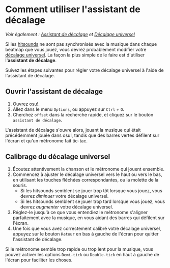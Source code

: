 # Comment utiliser l'assistant de décalage

*Voir également : [Assistant de décalage](/wiki/Options/Offset_Wizard) et [Décalage universel](/wiki/Universal_offset)*

Si les [hitsounds](/wiki/Beatmapping/Hitsound) ne sont pas synchronisés avec la musique dans chaque beatmap que vous jouez, vous devrez probablement modifier votre [décalage universel](/wiki/Universal_offset). La façon la plus simple de le faire est d'utiliser l'**assistant de décalage**.

Suivez les étapes suivantes pour régler votre décalage universel à l'aide de l'assistant de décalage.

## Ouvrir l'assistant de décalage

1. Ouvrez osu!.
2. Allez dans le menu `Options`, ou appuyez sur `Ctrl` + `O`.
3. Cherchez `offset` dans la recherche rapide, et cliquez sur le bouton `assistant de décalage`.

L'assistant de décalage s'ouvre alors, jouant la musique qui était précédemment jouée dans osu!, tandis que des barres vertes défilent sur l'écran et qu'un métronome fait tic-tac.

## Calibrage du décalage universel

1. Écoutez attentivement la chanson et le métronome qui jouent ensemble.
2. Commencez à ajuster le décalage universel vers le haut ou vers le bas, en utilisant les touches fléchées correspondantes, ou la molette de la souris.
   - Si les hitsounds semblent se jouer trop tôt lorsque vous jouez, vous devrez *diminuer* votre décalage universel.
   - Si les hitsounds semblent se jouer trop tard lorsque vous jouez, vous devrez *augmenter* votre décalage universel.
3. Réglez-le jusqu'à ce que vous entendiez le métronome s'aligner parfaitement avec la musique, en vous aidant des barres qui défilent sur l'écran.
4. Une fois que vous avez correctement calibré votre décalage universel, appuyez sur le bouton `Retour` en bas à gauche de l'écran pour quitter l'assistant de décalage.

Si le métronome semble trop rapide ou trop lent pour la musique, vous pouvez activer les options `Demi-tick` ou `Double-tick` en haut à gauche de l'écran pour faciliter les choses.
